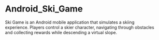 # Android_Ski_Game
Ski Game is an Android mobile application that simulates a skiing experience. Players control a skier character, navigating through obstacles and collecting rewards while descending a virtual slope.
